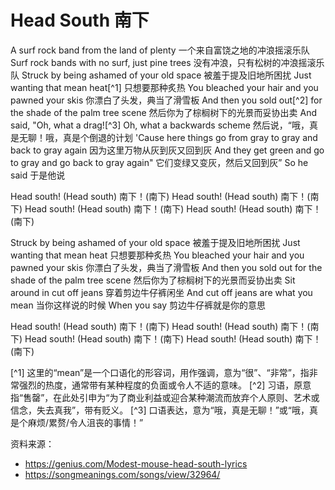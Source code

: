 # Head South 南下

A surf rock band from the land of plenty
一个来自富饶之地的冲浪摇滚乐队
Surf rock bands with no surf, just pine trees
没有冲浪，只有松树的冲浪摇滚乐队
Struck by being ashamed of your old space
被羞于提及旧地所困扰
Just wanting that mean heat[^1]
只想要那种炙热
You bleached your hair and you pawned your skis
你漂白了头发，典当了滑雪板
And then you sold out[^2] for the shade of the palm tree scene
然后你为了棕榈树下的光景而妥协出卖
And said, "Oh, what a drag![^3] Oh, what a backwards scheme
然后说，“哦，真是无聊！哦，真是个倒退的计划
'Cause here things go from gray to gray and back to gray again
因为这里万物从灰到灰又回到灰
And they get green and go to gray and go back to gray again"
它们变绿又变灰，然后又回到灰”
So he said
于是他说

Head south! (Head south)
南下！(南下)
Head south! (Head south)
南下！(南下)
Head south! (Head south)
南下！(南下)
Head south! (Head south)
南下！(南下)

Struck by being ashamed of your old space
被羞于提及旧地所困扰
Just wanting that mean heat
只想要那种炙热
You bleached your hair and you pawned your skis
你漂白了头发，典当了滑雪板
And then you sold out for the shade of the palm tree scene
然后你为了棕榈树下的光景而妥协出卖
Sit around in cut off jeans
穿着剪边牛仔裤闲坐
And cut off jeans are what you mean
当你这样说的时候
When you say
剪边牛仔裤就是你的意思

Head south! (Head south)
南下！(南下)
Head south! (Head south)
南下！(南下)
Head south! (Head south)
南下！(南下)
Head south! (Head south)
南下！(南下)

[^1] 这里的“mean”是一个口语化的形容词，用作强调，意为“很”、“非常”，指非常强烈的热度，通常带有某种程度的负面或令人不适的意味。
[^2] 习语，原意指“售罄”，在此处引申为“为了商业利益或迎合某种潮流而放弃个人原则、艺术或信念，失去真我”，带有贬义。
[^3] 口语表达，意为“哦，真是无聊！”或“哦，真是个麻烦/累赘/令人沮丧的事情！”


资料来源：
- https://genius.com/Modest-mouse-head-south-lyrics
- https://songmeanings.com/songs/view/32964/
